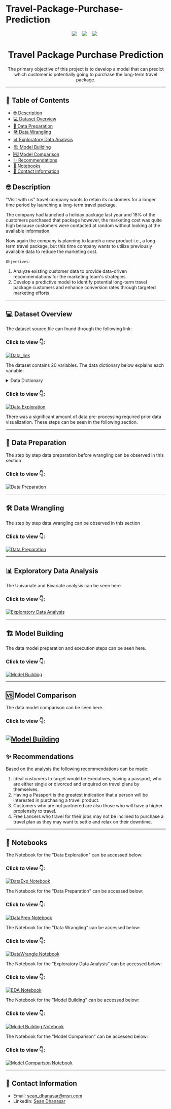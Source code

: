 # Travel-Package-Purchase-Prediction

<p align="center">
  <img src="https://forthebadge.com/images/badges/made-with-python.svg" />&nbsp;&nbsp;&nbsp;
  <img src="https://forthebadge.com/images/badges/made-with-markdown.svg" />&nbsp;&nbsp;&nbsp;
  <img src="https://forthebadge.com/images/badges/powered-by-oxygen.svg" />&nbsp;&nbsp;
</p>




<h1 align="center">Travel Package Purchase Prediction</h1>

<p align="center">The primary objective of this project is to develop a model that can predict which customer is potentially going to purchase the long-term travel package.</p>

---

## 📝 Table of Contents

- [🤓 Description](#description)
- [💻 Dataset Overview](#dataset-overview)
- [🔀 Data Preparation](#data-preparation)
- [🛠️ Data Wrangling](#data-wrangling)
- [📊 Exploratory Data Analysis](#exploratory-data-analysis)
- [🏗️ Model Building](#model-building)
- [🆚 Model Comparison](#model-comparison)
- [✨ Recommendations](#recommendations)
- [📗 Notebooks](#notebooks)
- [📧 Contact Information](#contact-information)

## 🤓 Description <a name = "description"></a>

"Visit with us" travel company wants to retain its customers for a longer time period by launching a long-term travel package.

The company had launched a holiday package last year and 18% of the customers purchased that package however, the marketing cost was quite high because customers were contacted at random without looking at the available information.

Now again the company is planning to launch a new product i.e., a long-term travel package, but this time company wants to utilize previously available data to reduce the marketing cost.


`Objectives`:
1. Analyze existing customer data to provide data-driven recommendations for the marketing team's strategies.
2. Develop a predictive model to identify potential long-term travel package customers and enhance conversion rates through targeted marketing efforts



---

## 💻 Dataset Overview <a name = "dataset-overview"></a>

The dataset source file can found through the following link:
### Click to view 👇:

[![Data_link](https://github.com/seandhan/image_database/blob/main/Data-LINK-.svg)](https://github.com/seandhan/Travel-Package-Purchase-Prediction/blob/main/Tourism.xlsx)

The dataset contains 20 variables. The data dictionary below explains each variable:

<details>
<summary>Data Dictionary</summary>
<br>

**Customer details:**
1. **CustomerID**: Unique customer ID
2. **ProdTaken**: Product taken flag
3. **Age**: Age of customer
4. **PreferredLoginDevice**: Preferred login device of the customer in last month
5. **CityTier**: City tier
6. **Occupation**: Occupation of customer
7. **Gender**: Gender of customer
8. **NumberOfPersonVisited**: Total number of person came with customer
9. **PreferredPropertyStar**: Preferred hotel property rating by customer
10. **MaritalStatus**: Marital status of customer
11. **NumberOfTrips**: Average number of the trip in a year by customer
12. **Passport**: Customer passport flag
13. **OwnCar**: Customers owns a car flag
14. **NumberOfChildrenVisited**: Total number of children visit with customer
15. **Designation**: Designation of the customer in the current organization
16. **MonthlyIncome**: Gross monthly income of the customer

**Customer interaction data:**
1. **PitchSatisfactionScore**: Sales pitch satisfactory score
2. **ProductPitched**: Product pitched by a salesperson
3. **NumberOfFollowups**: Total number of follow up has been done by sales person after sales pitch
4. **DurationOfPitch**: Duration of the pitch by a salesman to customer

</details>

### Click to view 👇:

[![Data Exploration](https://github.com/seandhan/image_database/blob/main/Solution-Dataset%20Exploration-.svg)](https://github.com/seandhan/Travel-Package-Purchase-Prediction/blob/main/Data%20Exploration/readme.md)

There was a significant amount of data pre-processing required prior data visualization. These steps can be seen in the following section.

----


## 🔀 Data Preparation <a name = "data-preparation"></a>

The step by step data preparation before wrangling can be observed in this section

### Click to view 👇:

[![Data Preparation](https://github.com/seandhan/image_database/blob/main/solution-data-preparation.svg)](https://github.com/seandhan/Travel-Package-Purchase-Prediction/blob/main/Data%20Preparation/Readme.md)



----
## 🛠️ Data Wrangling <a name = "data-wrangling"></a>

The step by step data wrangling can be observed in this section

### Click to view 👇:

[![Data Preparation](https://github.com/seandhan/image_database/blob/main/solution-data-wrangling.svg)](https://github.com/seandhan/Travel-Package-Purchase-Prediction/blob/main/Data%20Wrangling/Readme.md)


----


## 📊 Exploratory Data Analysis <a name = "exploratory-data-analysis"></a>

The Univariate and Bivariate analysis can be seen here.

### Click to view 👇:

[![Exploratory Data Analysis](https://github.com/seandhan/image_database/blob/main/Solution-Exploratory%20Data%20Analysis-.svg)](https://github.com/seandhan/Travel-Package-Purchase-Prediction/blob/main/EDA/Readme.md)


----

## 🏗️ Model Building <a name = "model-building"></a>

The data model preparation and execution steps can be seen here.

### Click to view 👇:

[![Model Building](https://github.com/seandhan/image_database/blob/main/Solution-Model%20Building-.svg)](https://github.com/seandhan/Travel-Package-Purchase-Prediction/blob/main/Model%20Building/Readme.md)


----

## 🆚 Model Comparison <a name = "model-comparison"></a>

The data model comparison can be seen here.

### Click to view 👇:

[![Model Building](https://github.com/seandhan/image_database/blob/main/Solution-Model%20Building-.svg)](https://github.com/seandhan/Travel-Package-Purchase-Prediction/blob/main/Model%20Building/Readme.md)
----

## ✨ Recommendations <a name = "recommendations"></a>

Based on the analysis the following recommendations can be made:

1. Ideal customers to target would be Executives, having a passport, who are either single or divorced and enquired on travel plans by themselves.
2. Having a Passport is the greatest indication that a person will be interested in purchasing a travel product.
3. Customers who are not partnered are also those who will have a higher proplensity to travel.
4. Free Lancers who travel for their jobs may not be inclined to purchase a travel plan as they may want to settle and relax on their downtime.
----

## 📗 Notebooks <a name = "notebooks"></a>

The Notebook for the "Data Exploration" can be accessed below:

### Click to view 👇:

[![DataExp Notebook](https://github.com/seandhan/image_database/blob/main/Notebook-Dataset%20Exploration-.svg)](https://github.com/seandhan/Travel-Package-Purchase-Prediction/blob/main/Notebooks/Data%20Exploration.ipynb)

The Notebook for the "Data Preparation" can be accessed below:

### Click to view 👇:

[![DataPrep Notebook](https://github.com/seandhan/image_database/blob/main/notebook-data-preparation.svg)](https://github.com/seandhan/Travel-Package-Purchase-Prediction/blob/main/Notebooks/Data%20Preparation.ipynb)


The Notebook for the "Data Wrangling" can be accessed below:

### Click to view 👇:

[![DataWrangle Notebook](https://github.com/seandhan/image_database/blob/main/notebook-data-wrangling.svg)](https://github.com/seandhan/Travel-Package-Purchase-Prediction/blob/main/Notebooks/Data%20Wrangling.ipynb)


The Notebook for the "Exploratory Data Analysis" can be accessed below:

### Click to view 👇:

[![EDA Notebook](https://github.com/seandhan/image_database/blob/main/Notebook-Exploratory%20Data%20analysis-.svg)](https://github.com/seandhan/Travel-Package-Purchase-Prediction/blob/main/Notebooks/EDA.ipynb)


The Notebook for the "Model Building" can be accessed below:

### Click to view 👇:

[![Model Building Notebook](https://github.com/seandhan/image_database/blob/main/Notebook-Model%20Building-.svg)](https://github.com/seandhan/Travel-Package-Purchase-Prediction/blob/main/Notebooks/Model%20Building.ipynb)


The Notebook for the "Model Comparison" can be accessed below:

### Click to view 👇:

[![Model Comparison Notebook](https://github.com/seandhan/image_database/blob/main/notebook-model-comparison.svg)](https://github.com/seandhan/Travel-Package-Purchase-Prediction/blob/main/Notebooks/Model%20Comparison.ipynb)



----



## 📧 Contact Information <a name = "contact-information"></a>

- Email: [sean_dhanasar@msn.com](mailto:sean_dhanasar@msn.com)
- LinkedIn: [Sean Dhanasar](https://www.linkedin.com/in/sdhanasar)
